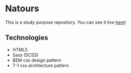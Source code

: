 # Natours
This is a study purpose repository. You can see it live [here]()!

## Technologies

- HTML5
- Sass (SCSS)
- BEM css design pattern
- 7-1 css architecture pattern
